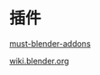 # 插件

[must-blender-addons](https://www.blenderguru.com/articles/must-blender-addons)

[wiki.blender.org](https://wiki.blender.org/index.php/Extensions:ZH/2.6/Py/Scripts)
